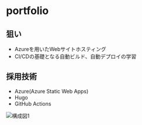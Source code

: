 # portfolio
## 狙い
- Azureを用いたWebサイトホスティング
- CI/CDの基礎となる自動ビルド、自動デプロイの学習

## 採用技術
- Azure(Azure Static Web Apps)
- Hugo
- GitHub Actions

![構成図1](https://white-stone-0e55e8d00.azurestaticapps.net/about/01.jpg)
